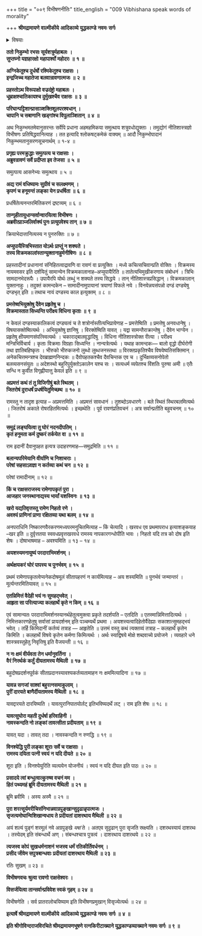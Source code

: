 +++
title = "००९ विभीषणनीतिः"
title_english = "009 Vibhishana speak words of morality"

+++
**श्रीमद्रामायणे** **वाल्मीकीये** **आदिकाव्ये युद्धकाण्डे** **नवमः** **सर्गः**


<details><summary>विषयाः</summary>

विभीषणेनरावणंप्रति रामवधप्रतिज्ञानेनसायुधग्रहणंसरभससमुत्थित निकुंभा दिनिवारणपूर्वकं रामपराक्रमप्रशंसनेन तस्मिन्दण्डस्यदुष्करत्वोक्त्या वैपरीत्येऽनर्थ -प्राप्तिकथनपूर्वकं रामायसीताप्रत्यर्पणचोदना ॥ १ ॥ ततःसायंरावणेन विभीषणादिसर्वजन विसर्जनपूर्वकं स्वगृहप्रतिगमनम् ॥ २ ॥

</details>


**ततो निकुम्भो रभसः सूर्यशत्रुर्महाबलः** **।  
सुप्तघ्नो यज्ञहारक्षो** **महापार्श्वो महोदरः** **॥** **१** **॥**

**अग्निकेतुश्च दुर्धर्षो रश्मिकेतुश्च राक्षसः** **।  
इन्द्रजिच्च महातेजा बलवान्रावणात्मजः** **॥** **२** **॥**

**प्रहस्तोऽथ विरूपाक्षो वज्रदंष्ट्रो महाबलः** **।  
धूम्राक्षश्चातिकायश्च दुर्मुखश्चैव राक्षसः** **॥** **३** **॥**

**परिघान्पट्टिशान्प्रासाञ्शक्तिशूलपरश्वधान्** **।  
चापानि च सबाणानि खड्गांश्च विपुलाञ्शितान्** **॥** **४** **॥**

अथ निकुम्भमतमेवानुसरन्तः सर्वेपि प्रधाना अहमहमिकया समुत्थाय शत्रुवधोद्युक्ताः । तमुद्योगं नीतिशास्त्रज्ञो विभीषणः प्रतिषिद्धवानित्याह । तत इत्यादि श्लोकषट्कमेकं वाक्यम् ॥ आदौ निकुम्भोपादानं निकुम्भमतानुसरणसूचनार्थम् ॥ १-४ ॥



**प्रगृह्य परमक्रुद्धाः समुत्पत्य च राक्षसाः** **।  
अब्रुवन्रावणं सर्वे प्रदीप्ता इव तेजसा** **॥** **५** **॥**

समुत्पत्य आसनेभ्यः समुत्थाय ॥ ५ ॥



**अद्य रामं वधिष्यामः सुग्रीवं च सलक्ष्मणम्** **।  
कृपणं च हनूमन्तं लङ्का येन प्रधर्षिता** **॥** **६** **॥**

प्रधर्षितेत्यनन्तरमितिकरणं द्रष्टव्यम् ॥ ६ ॥



**तान्गृहीतायुधान्सर्वान्वारयित्वा विभीषणः** **।  
अब्रवीत्प्राञ्जलिर्वाक्यं पुनः प्रत्युपवेश्य तान्** **॥** **७** **॥**

क्रियाभेदात्तानित्यस्य न पुनरुक्तिः ॥ ७ ॥



**अप्युपायैस्त्रिभिस्तात योऽर्थः प्राप्तुं न शक्यते** **।  
तस्य विक्रमकालांस्तान्युक्तानाहुर्मनीषिणः** **॥** **८** **॥**

प्रहस्तादीनां प्रधानानां संनिहितत्वाद्रावणि वा रावणं वा प्रत्युक्तिः । मध्ये कचित्सचिवान्प्रति वोक्तिः । विक्रमस्य नायमवसर इति दर्शयितुं सामान्येन विक्रमकालानाह–अप्युपायैरिति ॥ तातेत्यभिमुखीकरणाय संबोधनं । त्रिभिः सामदानभेदरूपैः । उपायैरपि योर्थः लब्धुं न शक्यते तस्य सिद्धये । तान् नीतिशास्त्रप्रसिद्धान् । विक्रमकालान् युक्तानाहुः । तदुक्तं कामन्दकेन – सामादीनामुपायानां त्रयाणां विफले नये । विनयेन्नयसंपन्नो दण्डं दण्ड्येषु दण्डभृत् इति ॥ तथाच नायं दण्डस्य काल इत्युक्तम् ॥ ८ ॥



**प्रमत्तेष्वभियुक्तेषु दैवेन प्रहृतेषु च** **।  
विक्रमास्तात सिध्यन्ति परीक्ष्य विधिना कृताः** **॥** **९** **॥**

न केवलं दण्डस्याकालिकत्वं दण्ड्यत्वं च ते शत्रोर्नास्तीत्यभिप्रायेणाह – प्रमत्तेष्विति ॥ प्रमत्तेषु अनवधानेषु । विषयासक्तेष्वित्यर्थः । अभियुक्तेषु ज्ञानिषु । विरक्तेष्विति यावत् । यद्वा सामन्तैराक्रान्तेषु । दैवेन भाग्येन । प्रहृतेषु क्षीयमाणसंपत्स्वित्यर्थः । चकाराद्बालवृद्धादिषु । विधिना नीतिशास्त्रोक्त रीत्या । परीक्ष्य मन्त्रिभिर्विचार्य । कृताः विक्रमाः विग्रहाः सिध्यन्ति । नान्यत्रेत्यर्थः । यथाह कामन्दकः— बालो वृद्धो दीर्घरोगी तथा ज्ञातिबहिष्कृतः । भीरुको भीरुकजनो लुब्धो लुब्धजनस्तथा ॥ विरक्तप्रकृतिश्चैव विषयेष्वतिसक्तिमान् । अनेकचित्तमन्त्रश्च देवब्राह्मणनिन्दकः ॥ दैवोपहतकश्चैव दैवचिन्तक एव च । दुर्भिक्षव्यसनोपेतो बलव्यसनसंयुतः ॥ अदेशस्थो बहुरिपुर्युक्तोऽकालेन यश्च सः । सत्यधर्म व्यपेतश्च विंशतिः पुरुषा अमी ॥ एतैः सन्धि न कुर्वीत विगृह्णीयात्तु केवलं इति ॥ ९ ॥



**अप्रमत्तं कथं तं तु विजिगीषुं बले स्थितम्** **।  
जितरोषं दुराधर्षं प्रधर्षयितुमिच्छथ** **॥** **१०** **॥**

रामस्तु न तादृश इत्याह – अप्रमत्तमिति । अप्रमत्तं सावधानं । तुशब्दोऽवधारणे । बले स्थितं स्थिरबलमित्यर्थः । जितरोषं अकाले रोषरहितमित्यर्थः । इच्छथेति । पूर्व रावणंप्रतिवचनं । अत्र सर्वान्प्रतीति बहुवचनम् ॥ १० ॥



**समुद्रं लङ्घयित्वा तु घोरं नदनदीपतिम्** **।  
कृतं हनुमता कर्म दुष्करं तर्कयेत** **वा** **॥** **११** **॥**

राम इदानीं दैवानुपहत इत्यत्र उदाहरणमाह—समुद्रमिति ॥ ११ ॥



**बलान्यपरिमेयानि वीर्याणि च निशाचराः** **।  
परेषां सहसाऽवज्ञा न कर्तव्या कथं चन** **॥** **१२** **॥**

परेषां रामादीनाम् ॥ १२ ॥



**किं च राक्षसराजस्य रामेणापकृतं पुरा** **।  
आजहार जनस्थानाद्यस्य भार्यां यशस्विनः** **॥** **१३** **॥**

**खरो यद्यतिवृत्तस्तु रामेण निहतो रणे** **।  
अवश्यं प्राणिनां प्राणा रक्षितव्या यथा बलम्** **॥** **१४** **॥**

अनपराधिनि निष्कारणवैरकरणमध्यपरमनुचितमित्याह – किं चेत्यादि । खरवध एव प्रथमापराध इत्याशङ्कयाह –खर इति ॥ दुर्वृत्ततया स्ववधप्रवृत्तखरवधे रामस्य नापकारगन्धोपीति भावः । निहतो यदि तत्र को दोष इति शेषः । दोषाभाषमाह – अवश्यमिति ॥ १३ – १४ ॥



**अयशस्यमनायुष्यं परदाराभिमर्शनम् ।**

**अर्थक्षयकरं घोरं पापस्य च पुनर्भवम् ॥** **१५** **॥**

प्रथमं रामेणापकृतत्वेप्यनेकदोषमूलं सीतापहरणं न कार्यमित्याह – अय शस्यमिति ॥ पुनर्भवं जन्मान्तरं । मूर्त्यन्तरमितियावत् ॥ १५ ॥



**एतन्निमित्तं वैदेही भयं नः सुमहद्भवेत्** **।  
आहृता सा परित्याज्या कलहार्थे कृते न किम्** **॥** **१६** **॥**

एवं सामान्यतः परदाराभिमर्शनस्यानर्थहेतुत्वमुक्त्वा प्रकृते तदर्शयति – एतदिति ॥ एतस्मान्निमित्तादित्यर्थः । निमित्तकारणहेतुषु सर्वासां प्रायदर्शनम् इति पञ्चम्यर्थे प्रथमा । अयशस्यत्वादिहेतोर्वैदेह्याः सकाशात्सुमहद्भयं भवेत् । तर्हि किमिदानीं कर्तव्यं तत्राह — आहृतेति ॥ उत्तमं वस्तु कथं त्यक्तव्यं तत्राह – कलहार्थे कृतेन किमिति । कलहार्थे विषये कृतेन कर्मणा किमित्यर्थः । अर्थः स्याद्विषये मोक्षे शब्दवाच्ये प्रयोजने । व्यवहारे धने शास्त्रवस्तुहेतु निवृत्तिषु इति वैजयन्ती ॥ १६ ॥



**न नः क्षमं वीर्यवता तेन धर्मानुवर्तिना** **।  
वैरं निरर्थकं कर्तुं दीयतामस्य मैथिली** **॥** **१७** **॥**

बहुदोषप्रदर्शनपूर्वकं सीताप्रदानस्यावश्यकर्तव्यतामाहन नः क्षममित्यादिना ॥ १७ ॥



**यावन्न सगजां साश्वां बहुरत्नसमाकुलाम्** **।  
पुरीं दारयते बाणैर्दीयतामस्य मैथिली** **॥** **१८** **॥**

यावद्दारयते दारयिष्यति । यावत्पुरानिपातयोर्लट् इतिभविष्यदर्थे लट् । राम इति शेषः ॥ १८ ॥



**यावत्सुघोरा महती दुर्धर्षा हरिवाहिनी** **।  
नावस्कन्दति नो लङ्कां तावत्सीता प्रदीयताम्** **॥** **१९** **॥**

यावत् यदा । तावत् तदा । नावस्कन्दति न रुणद्धि ॥ १९ ॥



**विनश्येद्धि पुरी लङ्का शूराः सर्वे च राक्षसाः** **।  
रामस्य दयिता पत्नी स्वयं** **न** **यदि दीयते** **॥** **२०** **॥**

शूरा इति । विनश्येयुरिति व्यत्ययेन योजनीयं । स्वयं न यदि दीयत इति पाठः ॥ २० ॥



**प्रसादये त्वां बन्धुत्वात्कुरुष्व वचनं मम** **।  
हितं पथ्यमहं ब्रूमि दीयतामस्य मैथिली** **॥** **२१** **॥**

ब्रूमि ब्रवीमि । अस्य अस्मै ॥ २१ ॥

**पुरा शरत्सूर्यमरीचिसंनिभान्नवाग्रपुङ्खान्सुदृढान्नृपात्मजः** **।  
सृजत्यमोघान्विशिखान्वधाय ते** **प्रदीयतां दाशरथाय मैथिली** **॥** **२२** **॥**

अयं शल्यं पुङ्गं शरमूलं नवे अग्रपुङ्खे *यषां* ते । अतएव सुदृढान् पुरा सृजति स्रक्ष्यति । दशरथस्यायं दाशरथः । तस्येदम् इति संबन्धार्थे अण् । संबन्धश्चात्र पुत्रत्वं । दाशरथाय दाशरथये ॥ २२ ॥



**त्यजस्व कोपं सुखधर्मनाशनं** **भजस्व धर्मं रतिकीर्तिवर्धनम्** **।  
प्रसीद जीवेम सपुत्रबान्धवाः** **प्रदीयतां दाशरथाय मैथिली** **॥** **२३** **॥**

रतिः सुखम् ॥ २३ ॥



**विभीषणवचः श्रुत्वा रावणो राक्षसेश्वरः ।**

**विसर्जयित्वा तान्सर्वान्प्रविवेश स्वकं गृहम् ॥** **२४** **॥**

विभीषणेति । सर्व प्रातरालोचयिष्याम इति विभीषणप्रमुखान् विसृज्येत्यर्थः ॥ २४ ॥



**इत्यार्षे श्रीमद्रामायणे** **वाल्मीकीये** **आदिकाव्ये युद्धकाण्डे** **नवमः** **सर्गः ॥** **४** **॥**

**इति श्रीगोविन्दराजविरचिते श्रीमद्रामायणभूषणे रत्नकिरीटाख्याने युद्धकाण्डव्याख्याने नवमः सर्गः ॥ ९ ॥**
